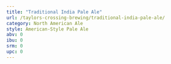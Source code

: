 ```yaml
---
title: "Traditional India Pale Ale"
url: /taylors-crossing-brewing/traditional-india-pale-ale/
category: North American Ale
style: American-Style Pale Ale
abv: 0
ibu: 0
srm: 0
upc: 0
---
```


